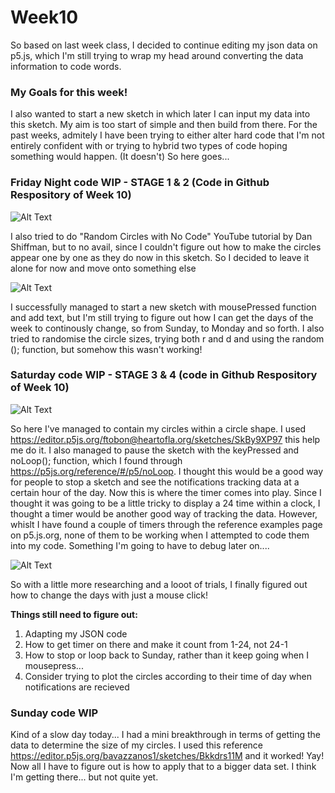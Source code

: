# Week10
So based on last week class, I decided to continue editing my json data on p5.js, which I'm still trying to wrap my head around converting the data information to code words.



### My Goals for this week!
I also wanted to start a new sketch in which later I can input my data into this sketch. My aim is too start of simple and then build from there. For the past weeks, admitely I have been trying to either alter hard code that I'm not entirely confident with or trying to hybrid two types of code hoping something would happen. (It doesn't) So here goes...

### Friday Night code WIP - STAGE 1 & 2 (Code in Github Respository of Week 10)
![Alt Text](https://media.giphy.com/media/hG4bqajnPHGoHn6SYx/giphy.gif)

I also tried to do "Random Circles with No Code" YouTube tutorial by Dan Shiffman, but to no avail, since I couldn't figure out how to make the circles appear one by one as they do now in this sketch. So I decided to leave it alone for now and move onto something else

![Alt Text](https://media.giphy.com/media/ES96DRsPCDozKRFX2v/giphy.gif)

I successfully managed to start a new sketch with mousePressed function and add text, but I'm still trying to figure out how I can get the days of the week to continously change, so from Sunday, to Monday and so forth. I also tried to randomise the circle sizes, trying both r and d and using the random (); function, but somehow this wasn't working! 


### Saturday code WIP - STAGE 3 & 4 (code in Github Respository of Week 10)
![Alt Text](https://media.giphy.com/media/YoUnNyHHx0lDDoRtEb/giphy.gif)

So here I've managed to contain my circles within a circle shape. I used https://editor.p5js.org/ftobon@heartofla.org/sketches/SkBy9XP97 this help me do it. I also managed to pause the sketch with the keyPressed and noLoop(); function, which I found through https://p5js.org/reference/#/p5/noLoop. I thought this would be a good way for people to stop a sketch and see the notifications tracking data at a certain hour of the day. Now this is where the timer comes into play. Since I thought it was going to be a little tricky to display a 24 time within a clock, I thought a timer would be another good way of tracking the data. However, whislt I have found a couple of timers through the reference examples page on p5.js.org, none of them to be working when I attempted to code them into my code. Something I'm going to have to debug later on....

![Alt Text](https://media.giphy.com/media/lXZs2deKRIy89ZkQ8J/giphy.gif)

So with a little more researching and a looot of trials, I finally figured out how to change the days with just a mouse click!

**Things still need to figure out:**
1. Adapting my JSON code
2. How to get timer on there and make it count from 1-24, not 24-1
3. How to stop or loop back to Sunday, rather than it keep going when I mousepress...
4. Consider trying to plot the circles according to their time of day when notifications are recieved

### Sunday code WIP 
Kind of a slow day today...
I had a mini breakthrough in terms of getting the data to determine the size of my circles. I used this reference https://editor.p5js.org/bavazzanos1/sketches/Bkkdrs11M and it worked! Yay! Now all I have to figure out is how to apply that to a bigger data set. I think I'm getting there... but not quite yet.


